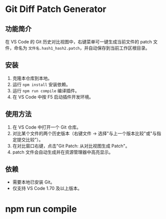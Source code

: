 # Git Diff Patch Generator

## 功能简介

在 VS Code 的 Git 历史对比视图中，右键菜单可一键生成当前文件的 patch 文件，命名为 `文件名.hash1_hash2.patch`，并自动保存到当前工作区根目录。

## 安装

1. 克隆本仓库到本地。
2. 运行 `npm install` 安装依赖。
3. 运行 `npm run compile` 编译插件。
4. 在 VS Code 中按 F5 启动插件开发环境。

## 使用方法

1. 在 VS Code 中打开一个 Git 仓库。
2. 对比某个文件的两个历史版本（右键文件 -> 选择"与上一个版本比较"或"与指定提交比较"）。
3. 在对比窗口右键，点击"Git Patch: 从对比视图生成 Patch"。
4. patch 文件会自动生成并在资源管理器中高亮显示。

## 依赖
- 需要本地已安装 Git。
- 仅支持 VS Code 1.70 及以上版本。 

#   npm run compile